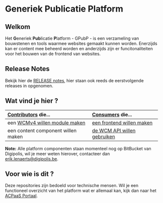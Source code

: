 # Generiek Publicatie Platform

## Welkom

Het **G**eneriek **Pub**licatie **P**latform - GPubP - is een verzameling van bouwstenen en tools waarmee websites gemaakt kunnen worden. Enerzijds kan er content mee beheerd worden en anderzijds zijn er funcitonaliteiten voor het bouwen van de frontend van websites.

## Release Notes
Bekijk hier de [RELEASE notes](/RELEASE.md), hier staan ook reeds de eerstvolgende releases in opgenomen. 

## Wat vind je hier ?

| **[Contributors](#)** die...       | **[Consumers](#)** die...          |
|:-----------------------------------|:-----------------------------------|
| een [WCMv4 willen module maken](https://github.com/GPubP/docs_wcm_contributor) | [een frontend willen maken ](https://github.com/GPubP/docs_layout_renderer) |
| een content component willen maken | [de WCM API willen gebruiken ](https://github.com/GPubP/docs_wcm_consumer) |

**Note:** Alle platform componenten staan momenteel nog op BitBucket van Digipolis, wil je meer weten hierover, contacteer dan erik.lenaerts@digipolis.be.

## Voor wie is dit ?
Deze repositories zijn bedoeld voor technische mensen. Wil je een functioneel overzicht van het platform wat er allemaal kan, kijk dan naar het [ACPaaS Portaal](https://acpaas.digipolis.be/nl/product/generiek-publicatie-platform). 
